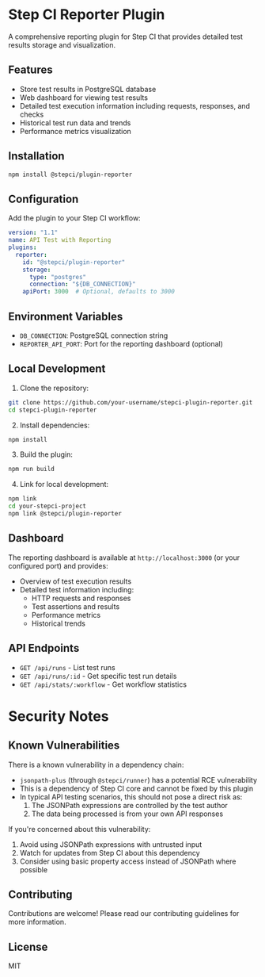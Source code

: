 # Step CI Reporter Plugin

A comprehensive reporting plugin for Step CI that provides detailed test results storage and visualization.

## Features

- Store test results in PostgreSQL database
- Web dashboard for viewing test results
- Detailed test execution information including requests, responses, and checks
- Historical test run data and trends
- Performance metrics visualization

## Installation

```bash
npm install @stepci/plugin-reporter
```

## Configuration

Add the plugin to your Step CI workflow:

```yaml
version: "1.1"
name: API Test with Reporting
plugins:
  reporter:
    id: "@stepci/plugin-reporter"
    storage:
      type: "postgres"
      connection: "${DB_CONNECTION}"
    apiPort: 3000  # Optional, defaults to 3000
```

## Environment Variables

- `DB_CONNECTION`: PostgreSQL connection string
- `REPORTER_API_PORT`: Port for the reporting dashboard (optional)

## Local Development

1. Clone the repository:
```bash
git clone https://github.com/your-username/stepci-plugin-reporter.git
cd stepci-plugin-reporter
```

2. Install dependencies:
```bash
npm install
```

3. Build the plugin:
```bash
npm run build
```

4. Link for local development:
```bash
npm link
cd your-stepci-project
npm link @stepci/plugin-reporter
```

## Dashboard

The reporting dashboard is available at `http://localhost:3000` (or your configured port) and provides:

- Overview of test execution results
- Detailed test information including:
  - HTTP requests and responses
  - Test assertions and results
  - Performance metrics
  - Historical trends

## API Endpoints

- `GET /api/runs` - List test runs
- `GET /api/runs/:id` - Get specific test run details
- `GET /api/stats/:workflow` - Get workflow statistics

# Security Notes

## Known Vulnerabilities

There is a known vulnerability in a dependency chain:
- `jsonpath-plus` (through `@stepci/runner`) has a potential RCE vulnerability
- This is a dependency of Step CI core and cannot be fixed by this plugin
- In typical API testing scenarios, this should not pose a direct risk as:
  1. The JSONPath expressions are controlled by the test author
  2. The data being processed is from your own API responses

If you're concerned about this vulnerability:
1. Avoid using JSONPath expressions with untrusted input
2. Watch for updates from Step CI about this dependency
3. Consider using basic property access instead of JSONPath where possible

## Contributing

Contributions are welcome! Please read our contributing guidelines for more information.

## License

MIT